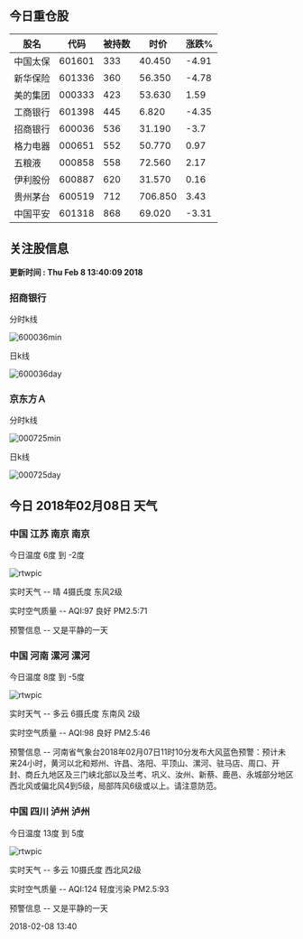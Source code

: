 
## 今日重仓股 

|股名|代码|被持数|时价|涨跌%|
|---|---|---|---|---|
|中国太保|601601|333|40.450|-4.91|
|新华保险|601336|360|56.350|-4.78|
|美的集团|000333|423|53.630|1.59|
|工商银行|601398|445|6.820|-4.35|
|招商银行|600036|536|31.190|-3.7|
|格力电器|000651|552|50.770|0.97|
|五粮液|000858|558|72.560|2.17|
|伊利股份|600887|620|31.570|0.16|
|贵州茅台|600519|712|706.850|3.43|
|中国平安|601318|868|69.020|-3.31|

## 关注股信息
**更新时间 : Thu Feb  8 13:40:09 2018**
### 招商银行 
分时k线

![600036min](http://image.sinajs.cn/newchart/min/n/sh600036.gif)

日k线

![600036day](http://image.sinajs.cn/newchart/daily/n/sh600036.gif)

### 京东方Ａ 
分时k线

![000725min](http://image.sinajs.cn/newchart/min/n/sz000725.gif)

日k线

![000725day](http://image.sinajs.cn/newchart/daily/n/sz000725.gif)
## 今日 2018年02月08日 天气
### 中国 江苏 南京 南京

今日温度 6度 到 -2度

![rtwpic](http://app1.showapi.com/weather/icon/day/00.png)

实时天气 -- 晴 4摄氏度 东风2级

实时空气质量 -- AQI:97 良好 PM2.5:71

预警信息 -- 又是平静的一天
    
### 中国 河南 漯河 漯河

今日温度 8度 到 -5度

![rtwpic](http://app1.showapi.com/weather/icon/day/01.png)

实时天气 -- 多云 6摄氏度 东南风 2级

实时空气质量 -- AQI:98 良好 PM2.5:46

预警信息 -- 河南省气象台2018年02月07日11时10分发布大风蓝色预警：预计未来24小时，黄河以北和郑州、许昌、洛阳、平顶山、漯河、驻马店、周口、开封、商丘九地区及三门峡北部以及兰考、巩义、汝州、新蔡、鹿邑、永城部分地区西北风或偏北风4到5级，局部阵风6级或以上。请注意防范。
    
### 中国 四川 泸州 泸州

今日温度 13度 到 5度

![rtwpic](http://app1.showapi.com/weather/icon/day/01.png)

实时天气 -- 多云 10摄氏度 西北风2级

实时空气质量 -- AQI:124 轻度污染 PM2.5:93

预警信息 -- 又是平静的一天
    
2018-02-08 13:40